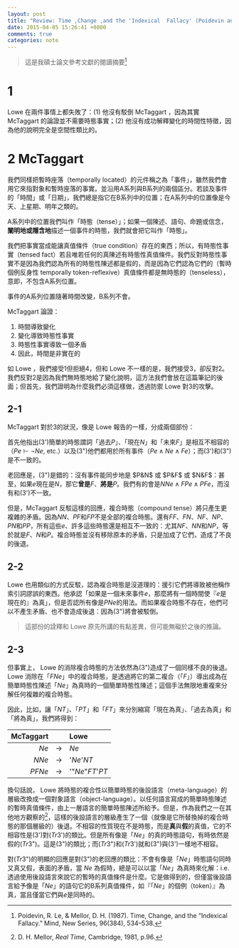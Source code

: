```yaml
---
layout: post
title: "Review: Time ,Change ,and the 'Indexical  Fallacy' (Poidevin and Mellor) (working)"
date: 2015-04-05 15:26:41 +0800
comments: true
categories: note
---
```


> 這是我碩士論文參考文獻的閱讀摘要[^1]

# 1 

Lowe 在兩件事情上都失敗了：(1) 他沒有駁倒 McTaggart ，因為其實 McTaggart 的論證並不需要時態事實；(2) 他沒有成功解釋變化的時間性特徵，因為他的說明完全是空間性類比的。

<!--more-->

# 2 McTaggart

我們同樣把暫時座落（temporally located）的元件稱之為「事件」，雖然我們會用它來指對象和暫時座落的事實。並沿用A系列與B系列的兩個區分。若談及事件的「時間」或「日期」，我們總是指它在B系列中的位置；在A系列中的位置像是今天、上星期、明年之類的。

A系列中的位置我們叫作「時態（tense）」；如果一個陳述、語句、命題或信念，**闡明地或隱含地**描述一個事件的時態，我們就會把它叫作「時態」。

我們把事實當成能讓真值條件（true condition）存在的東西；所以，有時態性事實（tensed fact）若且唯若任何的真陳述有時態性真值條件。我們反對時態性事實不是因為我們認為所有的時態性陳述都是假的，而是因為它們認為它們的（暫時個例反身性 temporally token-reflexive）真值條件都是無時態的（tenseless），意即，不包含A系列位置。

事件的A系列位置隨著時間改變，B系列不會。

McTaggart 論證：

1. 時間導致變化
2. 變化導致時態性事實
3. 時態性事實導致一個矛盾
4. 因此，時間是非實在的

如 Lowe ，我們接受1但拒絕4，但和 Lowe 不一樣的是，我們接受3，卻反對2。我們反對2是因為我們無時態地給了變化說明，這方法我們會放在這篇筆記的後面；但首先，我們證明為什麼我們必須這樣做，透過防禦 Lowe 對3的攻擊。

## 2-1

McTaggart 對於3的狀況，像是 Lowe 報告的一樣，分成兩個部份：

首先他指出(3')簡單的時態謂詞「過去$P$」、「現在$N$」和「未來$F$」是相互不相容的（$Pe \vdash \neg Ne$, etc.）以及(3")他們都用於所有事件（$Pe \land Ne \land Fe$）；而(3')和(3")是不一致的。

老回應是，(3")是錯的：沒有事件能同步地是 $P&N$ 或 $P&F$ 或 $N&F$：甚至，如果$e$現在是$N$，那它**曾是**$F$、**將是**$P$。我們有的會是$NNe \land FPe \land PFe$，而沒有和(3')不一致。

但是，McTaggart 反駁這樣的回應，複合時態（compound tense）將只產生更複雜的矛盾。因為$NN$、$PF$和$FP$不是全部的複合時態。還有$FF$、$FN$、$NF$、$NP$、$PN$和$PP$，所有這些$e$、許多這些時態還是相互不一致的：尤其$NF$、$NN$和$NP$，等於就是$F$、$N$和$P$。複合時態並沒有移除原本的矛盾，只是加成了它們，造成了不良的後退。

## 2-2

Lowe 也用類似的方式反駁，認為複合時態是沒道理的：援引它們將導致被他稱作索引詞謬誤的東西。他承認「如果是一個未來事件$e$，那麼將有一個時間使『$e$是現在的』為真」，但是否認所有像是$PNe$的用法。而如果複合時態不存在，他們可以不產生矛盾、也不會造成後退：因為(3")將會被駁倒。

> 這部份的詮釋和 Lowe 原先所講的有點差異，但可能無礙於之後的推論。

## 2-3

但事實上， Lowe 的消除複合時態的方法依然為(3")造成了一個同樣不良的後退。Lowe 消除在「$FNe$」中的複合時態，是透過將它的第二複合（「$F$」）導出成為在簡單時態性陳述「$Ne$」為真時的一個簡單時態性陳述；這個手法無限地重複來分解任何複雜的複合時態。

因此，比如，讓「$NT$」、「$PT$」和「$FT$」來分別縮寫「現在為真」、「過去為真」和「將為真」，我們將得到：

| **McTaggart** |               | **Lowe**     |
|--------------:|---------------|:-------------|
|          $Ne$ | $\rightarrow$ |   $Ne$         |
|         $NNe$ | $\rightarrow$ |   '$Ne$'$NT$   |
|        $PFNe$ | $\rightarrow$ |   '"$Ne$"$FT$'$PT$ |

換句話說， Lowe 將時態的複合性以簡單時態的後設語言（meta-language）的層級改換成一個對象語言（object-language）。以任何語言寫成的簡單時態陳述的暫時真值條件，由上一層語言的簡單時態陳述所給予。但是，作為我們之一在其他地方觀察的[^2]，這樣的後設語言的層級產生了一個（就像是它所替換掉的複合時態的那個層級的）後退。不相容的性質現在不是時態，而是**真**與**假**的真值，它的不相容性是(3')對($Tr$3')的類比。但是所有像是「$Ne$」的真的時態語句，有時依然是假的($Tr$3")。這是(3")的類比；而($Tr$3")和($Tr$3')就和(3")與(3')一樣地不相容。

對($Tr$3")的明顯的回應是對(3")的老回應的類比：不會有像是「$Ne$」時態語句同時又真又假，表面的矛盾，當 $Ne$ 為假時，總是可以以當「$Ne$」為真時來化解：i.e. 透過使用後設語言來說它的暫時的真值條件是什麼。它是做得到的，但僅當後設語言給予像是「$Ne$」的語句它的B系列真值條件，如『「$Ne$」的個例（token）』為真，當且僅當它們與$e$是同時的。

[^1]: Poidevin, R. Le, & Mellor, D. H. (1987). Time, Change, and the “Indexical Fallacy.” Mind, New Series, 96(384), 534–538.
[^2]: D. H. Mellor, *Real Time*, Cambridge, 1981, p.96.
